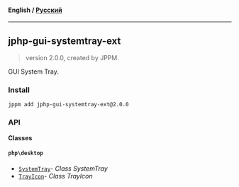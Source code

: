 #### **English** / [Русский](README.ru.md)

---

## jphp-gui-systemtray-ext
> version 2.0.0, created by JPPM.

GUI System Tray.

### Install
```
jppm add jphp-gui-systemtray-ext@2.0.0
```

### API
**Classes**

#### `php\desktop`

- [`SystemTray`](https://github.com/jphp-group/jphp-gui-ext/blob/master/jphp-gui-systemtray-ext/api-docs/classes/php/desktop/SystemTray.md)- _Class SystemTray_
- [`TrayIcon`](https://github.com/jphp-group/jphp-gui-ext/blob/master/jphp-gui-systemtray-ext/api-docs/classes/php/desktop/TrayIcon.md)- _Class TrayIcon_